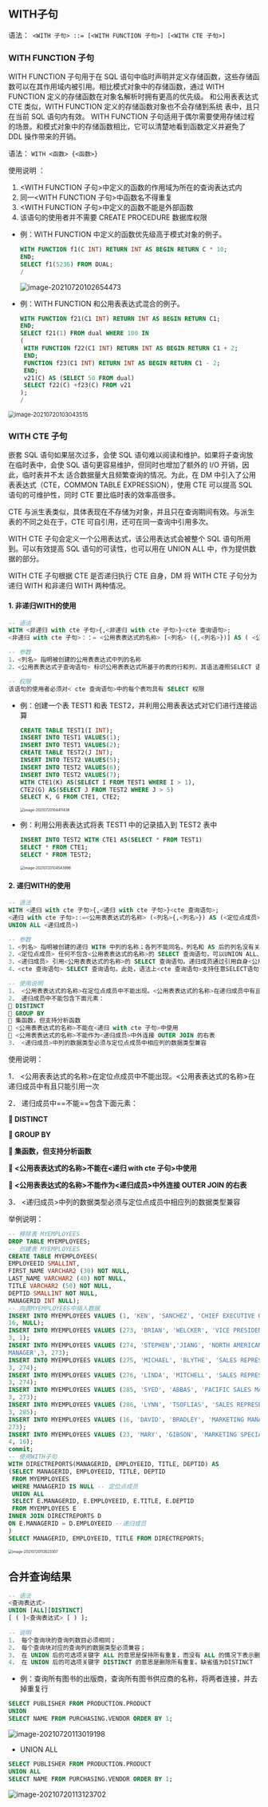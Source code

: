 ## WITH子句

语法：` <WITH 子句> ::= [<WITH FUNCTION 子句>] [<WITH CTE 子句>]`



### WITH FUNCTION 子句

WITH FUNCTION 子句用于在 SQL 语句中临时声明并定义存储函数，这些存储函数可以在其作用域内被引用。相比模式对象中的存储函数，通过 WITH FUNCTION 定义的存储函数在对象名解析时拥有更高的优先级。 和公用表表达式 CTE 类似，WITH FUNCTION 定义的存储函数对象也不会存储到系统 表中，且只在当前 SQL 语句内有效。 WITH FUNCTION 子句适用于偶尔需要使用存储过程的场景。和模式对象中的存储函数相比，它可以清楚地看到函数定义并避免了 DDL 操作带来的开销。 

语法： `WITH <函数> {<函数>}`

使用说明 ：

1. <WITH FUNCTION 子句>中定义的函数的作用域为所在的查询表达式内
2. 同一<WITH FUNCTION 子句>中函数名不得重复
3. <WITH FUNCTION 子句>中定义的函数不能是外部函数
4. 该语句的使用者并不需要 CREATE PROCEDURE 数据库权限

- 例：WITH FUNCTION 中定义的函数优先级高于模式对象的例子。 

  ```sql
  WITH FUNCTION f1(C INT) RETURN INT AS BEGIN RETURN C * 10; 
  END; 
  SELECT f1(5236) FROM DUAL; 
  /
  ```

  ![image-20210720102654473](with子句.assets/image-20210720102654473-1626748026047.png)

- 例：WITH FUNCTION 和公用表表达式混合的例子。 

  ```sql
  WITH FUNCTION f21(C1 INT) RETURN INT AS BEGIN RETURN C1; 
  END;
  SELECT f21(1) FROM dual WHERE 100 IN
  (
   WITH FUNCTION f22(C1 INT) RETURN INT AS BEGIN RETURN C1 + 2; 
   END;
   FUNCTION f23(C1 INT) RETURN INT AS BEGIN RETURN C1 - 2; 
   END;
   v21(C) AS (SELECT 50 FROM dual)
   SELECT f22(C) +f23(C) FROM v21
  );
  /
  ```

<img src="with子句.assets/image-20210720103043515-1626748245843.png" alt="image-20210720103043515" style="zoom:80%;" />



### WITH CTE 子句

嵌套 SQL 语句如果层次过多，会使 SQL 语句难以阅读和维护。如果将子查询放在临时表中，会使 SQL 语句更容易维护，但同时也增加了额外的 I/O 开销，因此，临时表并不太 适合数据量大且频繁查询的情况。为此，在 DM 中引入了公用表表达式（CTE，COMMON TABLE EXPRESSION），使用 CTE 可以提高 SQL 语句的可维护性，同时 CTE 要比临时表的效率高很多。 

CTE 与派生表类似，具体表现在不存储为对象，并且只在查询期间有效。与派生表的不同之处在于，CTE 可自引用，还可在同一查询中引用多次。

WITH CTE 子句会定义一个公用表达式，该公用表达式会被整个 SQL 语句所用到。可以有效提高 SQL 语句的可读性，也可以用在 UNION ALL 中，作为提供数据的部分。

WITH CTE 子句根据 CTE 是否递归执行 CTE 自身，DM 将 WITH CTE 子句分为递归 WITH 和非递归 WITH 两种情况。

#### 1. 非递归WITH的使用

```sql 
-- 语法
WITH <非递归 with cte 子句>{,<非递归 with cte 子句>}<cte 查询语句>;
<非递归 with cte 子句>：：= <公用表表达式的名称> [<列名> ({,<列名>})] AS ( <公用表表达式子查询语句>)

-- 参数
1．<列名> 指明被创建的公用表表达式中列的名称
2．<公用表表达式子查询语句> 标识公用表表达式所基于的表的行和列，其语法遵照SELECT 语句的语法规则

-- 权限
该语句的使用者必须对< cte 查询语句>中的每个表均具有 SELECT 权限
```

- 例：创建一个表 TEST1 和表 TEST2，并利用公用表表达式对它们进行连接运算

  ```sql
  CREATE TABLE TEST1(I INT);
  INSERT INTO TEST1 VALUES(1);
  INSERT INTO TEST1 VALUES(2);
  CREATE TABLE TEST2(J INT);
  INSERT INTO TEST2 VALUES(5);
  INSERT INTO TEST2 VALUES(6);
  INSERT INTO TEST2 VALUES(7);
  WITH CTE1(K) AS(SELECT I FROM TEST1 WHERE I > 1),
  CTE2(G) AS(SELECT J FROM TEST2 WHERE J > 5)
  SELECT K, G FROM CTE1, CTE2;
  ```

  <img src="with子句.assets/image-20210720104411438-1626749054164.png" alt="image-20210720104411438" style="zoom:50%;" />

- 例：利用公用表表达式将表 TEST1 中的记录插入到 TEST2 表中

  ```sql 
  INSERT INTO TEST2 WITH CTE1 AS(SELECT * FROM TEST1)
  SELECT * FROM CTE1;
  SELECT * FROM TEST2;
  ```

  <img src="with子句.assets/image-20210720104543996-1626749146088.png" alt="image-20210720104543996" style="zoom:50%;" />

#### 2. 递归WITH的使用

```sql
-- 语法
WITH <递归 with cte 子句>{,<递归 with cte 子句>}<cte 查询语句>;
<递归 with cte 子句>::=<公用表表达式的名称> (<列名>{,<列名>}) AS (<定位点成员>
UNION ALL <递归成员>)

-- 参数
1．<列名> 指明被创建的递归 WITH 中列的名称；各列不能同名，列名和 AS 后的列名没有关系，类似建视图时为视图指定的列别名。
2．<定位点成员> 任何不包含<公用表表达式的名称>的 SELECT 查询语句，可以UNION ALL、 UNION、 INTERSECT 或 MINUS。定位点成员的查询结果集是递归成员迭代的基础。
3．<递归成员> 引用<公用表表达式的名称>的 SELECT 查询语句。递归成员通过引用自身<公用表表达式的名称>反复迭代执行，下一次迭代的数据基于上一次迭代的查询结果，当且仅当本次迭代结果为空集时才终止迭代。
4．<cte 查询语句> SELECT 查询语句。此处，语法上<cte 查询语句>支持任意SELECT语句，但是对于 CTE 而言，只有<cte 查询语句>中使用<公用表表达式的名称>，CTE 才有意义。

-- 使用说明
1． <公用表表达式的名称>在定位点成员中不能出现。<公用表表达式的名称>在递归成员中有且只能引用一次
2． 递归成员中不能包含下面元素：
 DISTINCT
 GROUP BY
 集函数，但支持分析函数
 <公用表表达式的名称>不能在<递归 with cte 子句>中使用
 <公用表表达式的名称>不能作为<递归成员>中外连接 OUTER JOIN 的右表
3． <递归成员>中列的数据类型必须与定位点成员中相应列的数据类型兼容
```

使用说明：

1． <公用表表达式的名称>在定位点成员中不能出现。<公用表表达式的名称>在递归成员中有且只能引用一次

2． 递归成员中==不能==包含下面元素：

** DISTINCT**

** GROUP BY**

** 集函数，但支持分析函数**

** <公用表表达式的名称>不能在<递归 with cte 子句>中使用**

** <公用表表达式的名称>不能作为<递归成员>中外连接 OUTER JOIN 的右表**

3． <递归成员>中列的数据类型必须与定位点成员中相应列的数据类型兼容



举例说明：

```sql 
-- 移除表 MYEMPLOYEES
DROP TABLE MYEMPLOYEES;
-- 创建表 MYEMPLOYEES
CREATE TABLE MYEMPLOYEES(
EMPLOYEEID SMALLINT,
FIRST_NAME VARCHAR2 (30) NOT NULL,
LAST_NAME VARCHAR2 (40) NOT NULL,
TITLE VARCHAR2 (50) NOT NULL,
DEPTID SMALLINT NOT NULL,
MANAGERID INT NULL);
-- 向表MYEMPLOYEES中插入数据
INSERT INTO MYEMPLOYEES VALUES (1, 'KEN', 'SANCHEZ', 'CHIEF EXECUTIVE OFFICER',
16, NULL);
INSERT INTO MYEMPLOYEES VALUES (273, 'BRIAN', 'WELCKER', 'VICE PRESIDENT OF SALES',
3, 1);
INSERT INTO MYEMPLOYEES VALUES (274, 'STEPHEN','JIANG', 'NORTH AMERICAN SALES
MANAGER',3, 273);
INSERT INTO MYEMPLOYEES VALUES (275, 'MICHAEL', 'BLYTHE', 'SALES REPRESENTATIVE',
3, 274);
INSERT INTO MYEMPLOYEES VALUES (276, 'LINDA', 'MITCHELL', 'SALES REPRESENTATIVE',
3, 274);
INSERT INTO MYEMPLOYEES VALUES (285, 'SYED', 'ABBAS', 'PACIFIC SALES MANAGER',
3, 273);
INSERT INTO MYEMPLOYEES VALUES (286, 'LYNN', 'TSOFLIAS', 'SALES REPRESENTATIVE',
3, 285);
INSERT INTO MYEMPLOYEES VALUES (16, 'DAVID', 'BRADLEY', 'MARKETING MANAGER', 4,
273);
INSERT INTO MYEMPLOYEES VALUES (23, 'MARY', 'GIBSON', 'MARKETING SPECIALIST',
4, 16);
commit;
-- 使用WITH子句
WITH DIRECTREPORTS(MANAGERID, EMPLOYEEID, TITLE, DEPTID) AS
(SELECT MANAGERID, EMPLOYEEID, TITLE, DEPTID
 FROM MYEMPLOYEES
 WHERE MANAGERID IS NULL -- 定位点成员
 UNION ALL
 SELECT E.MANAGERID, E.EMPLOYEEID, E.TITLE, E.DEPTID
 FROM MYEMPLOYEES E
INNER JOIN DIRECTREPORTS D
ON E.MANAGERID = D.EMPLOYEEID --递归成员
)
SELECT MANAGERID, EMPLOYEEID, TITLE FROM DIRECTREPORTS;
```

<img src="with子句.assets/image-20210720112623307-1626751585208.png" alt="image-20210720112623307" style="zoom:50%;" />



## 合并查询结果

```sql
-- 语法
<查询表达式>
UNION [ALL][DISTINCT]
[ ( ]<查询表达式> [ ) ];
   
-- 说明
1． 每个查询块的查询列数目必须相同；
2． 每个查询块对应的查询列的数据类型必须兼容；
3． 在 UNION 后的可选项关键字 ALL 的意思是保持所有重复，而没有 ALL 的情况下表示删除所有重复；
4． 在 UNION 后的可选项关键字 DISTINCT 的意思是删除所有重复。缺省值为DISTINCT
```

- 例：查询所有图书的出版商，查询所有图书供应商的名称，将两者连接，并去掉重复行

```sql 
SELECT PUBLISHER FROM PRODUCTION.PRODUCT
UNION
SELECT NAME FROM PURCHASING.VENDOR ORDER BY 1;
```

![image-20210720113019198](with子句.assets/image-20210720113019198-1626751820753.png)

- UNION ALL

```sql
SELECT PUBLISHER FROM PRODUCTION.PRODUCT
UNION ALL
SELECT NAME FROM PURCHASING.VENDOR ORDER BY 1;
```

![image-20210720113123702](with子句.assets/image-20210720113123702-1626751885003.png)

